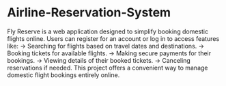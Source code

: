 # Airline-Reservation-System

Fly Reserve is a web application designed to simplify booking domestic flights online. Users can register for an account or log in to access features like:
->  Searching for flights based on travel dates and destinations.
->  Booking tickets for available flights.
->  Making secure payments for their bookings.
->  Viewing details of their booked tickets.
->  Canceling reservations if needed.
This project offers a convenient way to manage domestic flight bookings entirely online.


